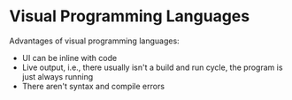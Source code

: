 # Visual Programming Languages

Advantages of visual programming languages:

- UI can be inline with code
- Live output, i.e., there usually isn't a build and run cycle, the program is just always running
- There aren't syntax and compile errors
